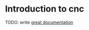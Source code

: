 # Introduction to cnc

TODO: write [great documentation](http://jacobian.org/writing/what-to-write/)
